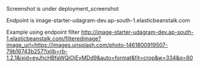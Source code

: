 Screenshot is under deployment_screenshot 

Endpoint is image-starter-udagram-dev.ap-south-1.elasticbeanstalk.com 

Example using endpoint filter
http://image-starter-udagram-dev.ap-south-1.elasticbeanstalk.com/filteredimage?image_url=https://images.unsplash.com/photo-1461800919507-79b16743b257?ixlib=rb-1.2.1&ixid=eyJhcHBfaWQiOjEyMDd9&auto=format&fit=crop&w=334&q=80
